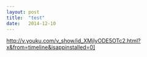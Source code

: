 ```yaml
---
layout: post
title:  "test"
date:   2014-12-10
---
```



http://v.youku.com/v_show/id_XMjIyODE5OTc2.html?x&from=timeline&isappinstalled=0]